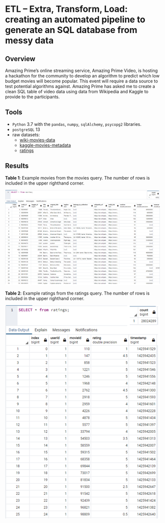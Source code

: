 # ETL – Extra, Transform, Load: creating an automated pipeline to generate an SQL database from messy data 

## Overview
Amazing Prime’s online streaming service, Amazing Prime Video, is hosting a hackathon for the community to develop an algorithm to predict which low budget movies will become popular.  This event will require a data source to test potential algorithms against.  Amazing Prime has asked me to create a clean SQL table of video data using data from Wikipedia and Kaggle to provide to the participants.

## Tools
- `Python` 3.7 with the `pandas`, `numpy`, `sqlAlchemy`,  `psycopg2` libraries.
- `postgreSQL` 13
- raw datasets:
	- [wiki-movies-data](Resources/wikipedia.movies.json)
	- [kaggle-movies-metadata](Resources/movies_metadata.csv)
	- [ratings](Resources/ratings.csv)

## Results
**Table 1**: Example movies from the movies query.  The number of rows is included in the upper righthand corner.

![movies-database](Resources/movies_query.png)

**Table 2**: Example ratings from the ratings query.  The number of rows is included in the upper righthand corner.

![ratings-database](Resources/ratings_query.png)

